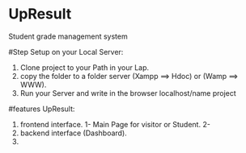 # UpResult
Student grade management system

#Step Setup on your Local Server:
1. Clone project to your Path in your Lap.
2. copy the folder to a folder server (Xampp ==> Hdoc) or (Wamp ==> WWW).
3. Run your Server and write in the browser localhost/name project

#features UpResult:
1. frontend interface.
   1- Main Page for visitor or Student.
   2-
3. backend interface (Dashboard).
4. 
